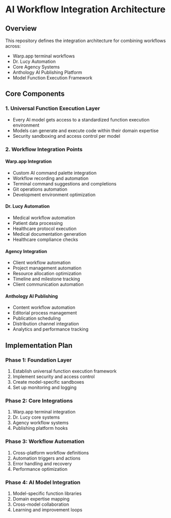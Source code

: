 # AI Workflow Integration Architecture

## Overview

This repository defines the integration architecture for combining workflows across:
- Warp.app terminal workflows
- Dr. Lucy Automation
- Core Agency Systems
- Anthology AI Publishing Platform
- Model Function Execution Framework

## Core Components

### 1. Universal Function Execution Layer
- Every AI model gets access to a standardized function execution environment
- Models can generate and execute code within their domain expertise
- Security sandboxing and access control per model

### 2. Workflow Integration Points

#### Warp.app Integration
- Custom AI command palette integration
- Workflow recording and automation
- Terminal command suggestions and completions
- Git operations automation
- Development environment optimization

#### Dr. Lucy Automation
- Medical workflow automation
- Patient data processing
- Healthcare protocol execution
- Medical documentation generation
- Healthcare compliance checks

#### Agency Integration
- Client workflow automation
- Project management automation 
- Resource allocation optimization
- Timeline and milestone tracking
- Client communication automation

#### Anthology AI Publishing
- Content workflow automation
- Editorial process management
- Publication scheduling
- Distribution channel integration
- Analytics and performance tracking

## Implementation Plan

### Phase 1: Foundation Layer
1. Establish universal function execution framework
2. Implement security and access control
3. Create model-specific sandboxes
4. Set up monitoring and logging

### Phase 2: Core Integrations
1. Warp.app terminal integration
2. Dr. Lucy core systems
3. Agency workflow systems
4. Publishing platform hooks

### Phase 3: Workflow Automation
1. Cross-platform workflow definitions
2. Automation triggers and actions
3. Error handling and recovery
4. Performance optimization

### Phase 4: AI Model Integration
1. Model-specific function libraries
2. Domain expertise mapping
3. Cross-model collaboration
4. Learning and improvement loops